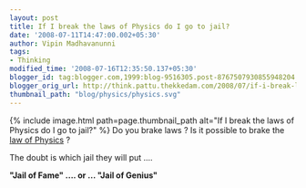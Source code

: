 ```yaml
---
layout: post
title: If I break the laws of Physics do I go to jail?
date: '2008-07-11T14:47:00.002+05:30'
author: Vipin Madhavanunni
tags:
- Thinking
modified_time: '2008-07-16T12:35:50.137+05:30'
blogger_id: tag:blogger.com,1999:blog-9516305.post-8767507930855948204
blogger_orig_url: http://think.pattu.thekkedam.com/2008/07/if-i-break-laws-of-physics-do-i-go-to.html
thumbnail_path: "blog/physics/physics.svg"
---
```

{% include image.html path=page.thumbnail_path alt="If I break the laws of Physics do I go to jail?" %}
Do you brake laws ? 
Is it possible to brake the [law of Physics](http://physics.about.com/od/physics101thebasics/p/PhysicsLaws.htm) ? 

The doubt is which jail they will put .... 

**"Jail of Fame" .... or ... "Jail of Genius"**
